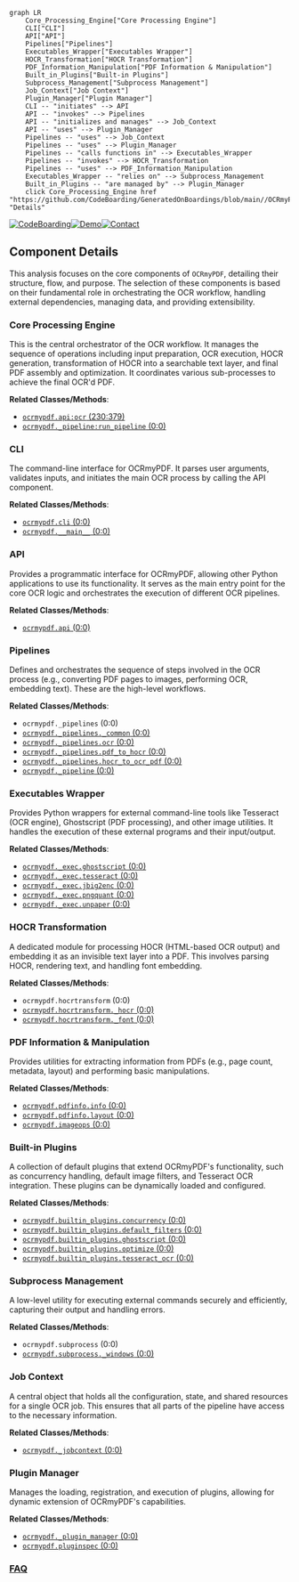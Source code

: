 ```mermaid
graph LR
    Core_Processing_Engine["Core Processing Engine"]
    CLI["CLI"]
    API["API"]
    Pipelines["Pipelines"]
    Executables_Wrapper["Executables Wrapper"]
    HOCR_Transformation["HOCR Transformation"]
    PDF_Information_Manipulation["PDF Information & Manipulation"]
    Built_in_Plugins["Built-in Plugins"]
    Subprocess_Management["Subprocess Management"]
    Job_Context["Job Context"]
    Plugin_Manager["Plugin Manager"]
    CLI -- "initiates" --> API
    API -- "invokes" --> Pipelines
    API -- "initializes and manages" --> Job_Context
    API -- "uses" --> Plugin_Manager
    Pipelines -- "uses" --> Job_Context
    Pipelines -- "uses" --> Plugin_Manager
    Pipelines -- "calls functions in" --> Executables_Wrapper
    Pipelines -- "invokes" --> HOCR_Transformation
    Pipelines -- "uses" --> PDF_Information_Manipulation
    Executables_Wrapper -- "relies on" --> Subprocess_Management
    Built_in_Plugins -- "are managed by" --> Plugin_Manager
    click Core_Processing_Engine href "https://github.com/CodeBoarding/GeneratedOnBoardings/blob/main//OCRmyPDF/Core_Processing_Engine.md" "Details"
```
[![CodeBoarding](https://img.shields.io/badge/Generated%20by-CodeBoarding-9cf?style=flat-square)](https://github.com/CodeBoarding/CodeBoarding)[![Demo](https://img.shields.io/badge/Try%20our-Demo-blue?style=flat-square)](https://www.codeboarding.org/demo)[![Contact](https://img.shields.io/badge/Contact%20us%20-%20contact@codeboarding.org-lightgrey?style=flat-square)](mailto:contact@codeboarding.org)

## Component Details

This analysis focuses on the core components of `OCRmyPDF`, detailing their structure, flow, and purpose. The selection of these components is based on their fundamental role in orchestrating the OCR workflow, handling external dependencies, managing data, and providing extensibility.

### Core Processing Engine
This is the central orchestrator of the OCR workflow. It manages the sequence of operations including input preparation, OCR execution, HOCR generation, transformation of HOCR into a searchable text layer, and final PDF assembly and optimization. It coordinates various sub-processes to achieve the final OCR'd PDF.


**Related Classes/Methods**:

- <a href="https://github.com/ocrmypdf/OCRmyPDF/blob/master/src/ocrmypdf/api.py#L230-L379" target="_blank" rel="noopener noreferrer">`ocrmypdf.api:ocr` (230:379)</a>
- <a href="https://github.com/ocrmypdf/OCRmyPDF/blob/master/src/ocrmypdf/_pipeline.py#L0-L0" target="_blank" rel="noopener noreferrer">`ocrmypdf._pipeline:run_pipeline` (0:0)</a>


### CLI
The command-line interface for OCRmyPDF. It parses user arguments, validates inputs, and initiates the main OCR process by calling the API component.


**Related Classes/Methods**:

- <a href="https://github.com/ocrmypdf/OCRmyPDF/blob/master/src/ocrmypdf/cli.py#L0-L0" target="_blank" rel="noopener noreferrer">`ocrmypdf.cli` (0:0)</a>
- <a href="https://github.com/ocrmypdf/OCRmyPDF/blob/master/src/ocrmypdf/__main__.py#L0-L0" target="_blank" rel="noopener noreferrer">`ocrmypdf.__main__` (0:0)</a>


### API
Provides a programmatic interface for OCRmyPDF, allowing other Python applications to use its functionality. It serves as the main entry point for the core OCR logic and orchestrates the execution of different OCR pipelines.


**Related Classes/Methods**:

- <a href="https://github.com/ocrmypdf/OCRmyPDF/blob/master/src/ocrmypdf/api.py#L0-L0" target="_blank" rel="noopener noreferrer">`ocrmypdf.api` (0:0)</a>


### Pipelines
Defines and orchestrates the sequence of steps involved in the OCR process (e.g., converting PDF pages to images, performing OCR, embedding text). These are the high-level workflows.


**Related Classes/Methods**:

- `ocrmypdf._pipelines` (0:0)
- <a href="https://github.com/ocrmypdf/OCRmyPDF/blob/master/src/ocrmypdf/_pipelines/_common.py#L0-L0" target="_blank" rel="noopener noreferrer">`ocrmypdf._pipelines._common` (0:0)</a>
- <a href="https://github.com/ocrmypdf/OCRmyPDF/blob/master/src/ocrmypdf/_pipelines/ocr.py#L0-L0" target="_blank" rel="noopener noreferrer">`ocrmypdf._pipelines.ocr` (0:0)</a>
- <a href="https://github.com/ocrmypdf/OCRmyPDF/blob/master/src/ocrmypdf/_pipelines/pdf_to_hocr.py#L0-L0" target="_blank" rel="noopener noreferrer">`ocrmypdf._pipelines.pdf_to_hocr` (0:0)</a>
- <a href="https://github.com/ocrmypdf/OCRmyPDF/blob/master/src/ocrmypdf/_pipelines/hocr_to_ocr_pdf.py#L0-L0" target="_blank" rel="noopener noreferrer">`ocrmypdf._pipelines.hocr_to_ocr_pdf` (0:0)</a>
- <a href="https://github.com/ocrmypdf/OCRmyPDF/blob/master/src/ocrmypdf/_pipeline.py#L0-L0" target="_blank" rel="noopener noreferrer">`ocrmypdf._pipeline` (0:0)</a>


### Executables Wrapper
Provides Python wrappers for external command-line tools like Tesseract (OCR engine), Ghostscript (PDF processing), and other image utilities. It handles the execution of these external programs and their input/output.


**Related Classes/Methods**:

- <a href="https://github.com/ocrmypdf/OCRmyPDF/blob/master/src/ocrmypdf/_exec/ghostscript.py#L0-L0" target="_blank" rel="noopener noreferrer">`ocrmypdf._exec.ghostscript` (0:0)</a>
- <a href="https://github.com/ocrmypdf/OCRmyPDF/blob/master/src/ocrmypdf/_exec/tesseract.py#L0-L0" target="_blank" rel="noopener noreferrer">`ocrmypdf._exec.tesseract` (0:0)</a>
- <a href="https://github.com/ocrmypdf/OCRmyPDF/blob/master/src/ocrmypdf/_exec/jbig2enc.py#L0-L0" target="_blank" rel="noopener noreferrer">`ocrmypdf._exec.jbig2enc` (0:0)</a>
- <a href="https://github.com/ocrmypdf/OCRmyPDF/blob/master/src/ocrmypdf/_exec/pngquant.py#L0-L0" target="_blank" rel="noopener noreferrer">`ocrmypdf._exec.pngquant` (0:0)</a>
- <a href="https://github.com/ocrmypdf/OCRmyPDF/blob/master/src/ocrmypdf/_exec/unpaper.py#L0-L0" target="_blank" rel="noopener noreferrer">`ocrmypdf._exec.unpaper` (0:0)</a>


### HOCR Transformation
A dedicated module for processing HOCR (HTML-based OCR output) and embedding it as an invisible text layer into a PDF. This involves parsing HOCR, rendering text, and handling font embedding.


**Related Classes/Methods**:

- `ocrmypdf.hocrtransform` (0:0)
- <a href="https://github.com/ocrmypdf/OCRmyPDF/blob/master/src/ocrmypdf/hocrtransform/_hocr.py#L0-L0" target="_blank" rel="noopener noreferrer">`ocrmypdf.hocrtransform._hocr` (0:0)</a>
- <a href="https://github.com/ocrmypdf/OCRmyPDF/blob/master/src/ocrmypdf/hocrtransform/_font.py#L0-L0" target="_blank" rel="noopener noreferrer">`ocrmypdf.hocrtransform._font` (0:0)</a>


### PDF Information & Manipulation
Provides utilities for extracting information from PDFs (e.g., page count, metadata, layout) and performing basic manipulations.


**Related Classes/Methods**:

- <a href="https://github.com/ocrmypdf/OCRmyPDF/blob/master/src/ocrmypdf/pdfinfo/info.py#L0-L0" target="_blank" rel="noopener noreferrer">`ocrmypdf.pdfinfo.info` (0:0)</a>
- <a href="https://github.com/ocrmypdf/OCRmyPDF/blob/master/src/ocrmypdf/pdfinfo/layout.py#L0-L0" target="_blank" rel="noopener noreferrer">`ocrmypdf.pdfinfo.layout` (0:0)</a>
- <a href="https://github.com/ocrmypdf/OCRmyPDF/blob/master/src/ocrmypdf/imageops.py#L0-L0" target="_blank" rel="noopener noreferrer">`ocrmypdf.imageops` (0:0)</a>


### Built-in Plugins
A collection of default plugins that extend OCRmyPDF's functionality, such as concurrency handling, default image filters, and Tesseract OCR integration. These plugins can be dynamically loaded and configured.


**Related Classes/Methods**:

- <a href="https://github.com/ocrmypdf/OCRmyPDF/blob/master/src/ocrmypdf/builtin_plugins/concurrency.py#L0-L0" target="_blank" rel="noopener noreferrer">`ocrmypdf.builtin_plugins.concurrency` (0:0)</a>
- <a href="https://github.com/ocrmypdf/OCRmyPDF/blob/master/src/ocrmypdf/builtin_plugins/default_filters.py#L0-L0" target="_blank" rel="noopener noreferrer">`ocrmypdf.builtin_plugins.default_filters` (0:0)</a>
- <a href="https://github.com/ocrmypdf/OCRmyPDF/blob/master/src/ocrmypdf/builtin_plugins/ghostscript.py#L0-L0" target="_blank" rel="noopener noreferrer">`ocrmypdf.builtin_plugins.ghostscript` (0:0)</a>
- <a href="https://github.com/ocrmypdf/OCRmyPDF/blob/master/src/ocrmypdf/builtin_plugins/optimize.py#L0-L0" target="_blank" rel="noopener noreferrer">`ocrmypdf.builtin_plugins.optimize` (0:0)</a>
- <a href="https://github.com/ocrmypdf/OCRmyPDF/blob/master/src/ocrmypdf/builtin_plugins/tesseract_ocr.py#L0-L0" target="_blank" rel="noopener noreferrer">`ocrmypdf.builtin_plugins.tesseract_ocr` (0:0)</a>


### Subprocess Management
A low-level utility for executing external commands securely and efficiently, capturing their output and handling errors.


**Related Classes/Methods**:

- `ocrmypdf.subprocess` (0:0)
- <a href="https://github.com/ocrmypdf/OCRmyPDF/blob/master/src/ocrmypdf/subprocess/_windows.py#L0-L0" target="_blank" rel="noopener noreferrer">`ocrmypdf.subprocess._windows` (0:0)</a>


### Job Context
A central object that holds all the configuration, state, and shared resources for a single OCR job. This ensures that all parts of the pipeline have access to the necessary information.


**Related Classes/Methods**:

- <a href="https://github.com/ocrmypdf/OCRmyPDF/blob/master/src/ocrmypdf/_jobcontext.py#L0-L0" target="_blank" rel="noopener noreferrer">`ocrmypdf._jobcontext` (0:0)</a>


### Plugin Manager
Manages the loading, registration, and execution of plugins, allowing for dynamic extension of OCRmyPDF's capabilities.


**Related Classes/Methods**:

- <a href="https://github.com/ocrmypdf/OCRmyPDF/blob/master/src/ocrmypdf/_plugin_manager.py#L0-L0" target="_blank" rel="noopener noreferrer">`ocrmypdf._plugin_manager` (0:0)</a>
- <a href="https://github.com/ocrmypdf/OCRmyPDF/blob/master/src/ocrmypdf/pluginspec.py#L0-L0" target="_blank" rel="noopener noreferrer">`ocrmypdf.pluginspec` (0:0)</a>




### [FAQ](https://github.com/CodeBoarding/GeneratedOnBoardings/tree/main?tab=readme-ov-file#faq)